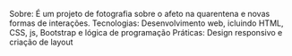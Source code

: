 Sobre: É um projeto de fotografia sobre o afeto na quarentena e novas formas de interações. Tecnologias: Desenvolvimento web, icluindo HTML, CSS, js, Bootstrap e lógica de programação Práticas: Design responsivo e criação de layout
